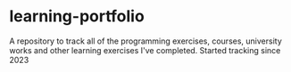# learning-portfolio
A repository to track all of the programming exercises, courses, university works and other learning exercises I've completed. Started tracking since 2023
